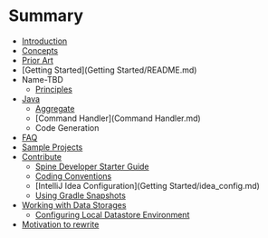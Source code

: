 # Summary

* [Introduction](README.md)
* [Concepts](concepts.md)
* [Prior Art](prior_art.md)
* [Getting Started](Getting Started/README.md)
* Name-TBD
   * [Principles](princeiples/principles.md)
* [Java](java/README.md)
   * [Aggregate](java/aggregate.md)
   * [Command Handler](Command Handler.md)
   * Code Generation
* [FAQ](faq.md)
* [Sample Projects](Samples/README.md)
* [Contribute](contribute/README.md)
   * [Spine Developer Starter Guide](contribute/spine_developer_starter_guide.md)
   * [Coding Conventions](contribute/coding_conventions.md)
   * [IntelliJ Idea Configuration](Getting Started/idea_config.md)
   * [Using Gradle Snapshots](contribute/using_gradle_snapshots.md)
* [Working with Data Storages](data_storage/README.md)
   * [Configuring Local Datastore Environment](data_storage/configuring_local_datastore_environment.md)
* [Motivation to rewrite](Motivation_to_rewrite.md)

